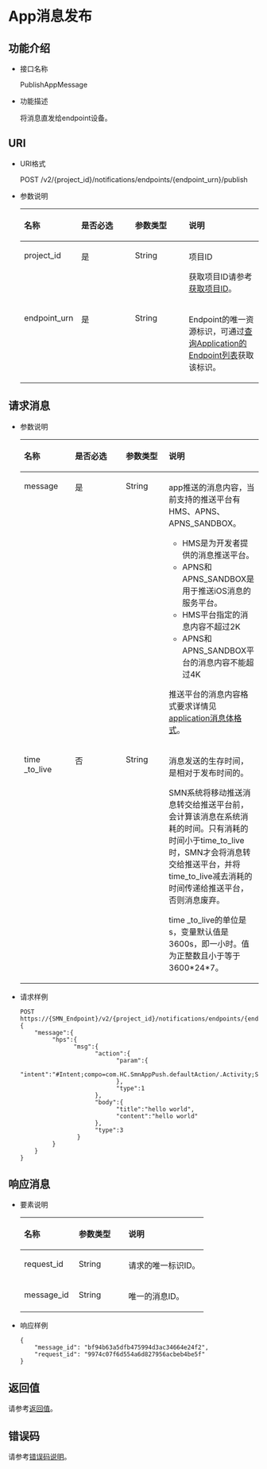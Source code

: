 # App消息发布<a name="smn_api_59001"></a>

## 功能介绍<a name="zh-cn_topic_0118694332_section46354700"></a>

-   接口名称

    PublishAppMessage

-   功能描述

    将消息直发给endpoint设备。


## URI<a name="zh-cn_topic_0118694332_section14539121"></a>

-   URI格式

    POST /v2/\{project\_id\}/notifications/endpoints/\{endpoint\_urn\}/publish

-   参数说明

    <a name="zh-cn_topic_0118694332_table21681426"></a>
    <table><thead align="left"><tr id="zh-cn_topic_0118694332_row11404934"><th class="cellrowborder" valign="top" width="23.95%" id="mcps1.1.5.1.1"><p id="zh-cn_topic_0118694332_p51384442"><a name="zh-cn_topic_0118694332_p51384442"></a><a name="zh-cn_topic_0118694332_p51384442"></a>名称</p>
    </th>
    <th class="cellrowborder" valign="top" width="22.53%" id="mcps1.1.5.1.2"><p id="zh-cn_topic_0118694332_p1390267"><a name="zh-cn_topic_0118694332_p1390267"></a><a name="zh-cn_topic_0118694332_p1390267"></a>是否必选</p>
    </th>
    <th class="cellrowborder" valign="top" width="22.53%" id="mcps1.1.5.1.3"><p id="zh-cn_topic_0118694332_p45502768"><a name="zh-cn_topic_0118694332_p45502768"></a><a name="zh-cn_topic_0118694332_p45502768"></a>参数类型</p>
    </th>
    <th class="cellrowborder" valign="top" width="30.990000000000002%" id="mcps1.1.5.1.4"><p id="zh-cn_topic_0118694332_p61845569"><a name="zh-cn_topic_0118694332_p61845569"></a><a name="zh-cn_topic_0118694332_p61845569"></a>说明</p>
    </th>
    </tr>
    </thead>
    <tbody><tr id="zh-cn_topic_0118694332_row28592218"><td class="cellrowborder" valign="top" width="23.95%" headers="mcps1.1.5.1.1 "><p id="zh-cn_topic_0118694332_p34268337"><a name="zh-cn_topic_0118694332_p34268337"></a><a name="zh-cn_topic_0118694332_p34268337"></a>project_id</p>
    </td>
    <td class="cellrowborder" valign="top" width="22.53%" headers="mcps1.1.5.1.2 "><p id="zh-cn_topic_0118694332_p24271941"><a name="zh-cn_topic_0118694332_p24271941"></a><a name="zh-cn_topic_0118694332_p24271941"></a>是</p>
    </td>
    <td class="cellrowborder" valign="top" width="22.53%" headers="mcps1.1.5.1.3 "><p id="zh-cn_topic_0118694332_p19870205"><a name="zh-cn_topic_0118694332_p19870205"></a><a name="zh-cn_topic_0118694332_p19870205"></a>String</p>
    </td>
    <td class="cellrowborder" valign="top" width="30.990000000000002%" headers="mcps1.1.5.1.4 "><p id="zh-cn_topic_0118694332_p65982786"><a name="zh-cn_topic_0118694332_p65982786"></a><a name="zh-cn_topic_0118694332_p65982786"></a>项目ID</p>
    <p id="zh-cn_topic_0118694332_p56974164"><a name="zh-cn_topic_0118694332_p56974164"></a><a name="zh-cn_topic_0118694332_p56974164"></a>获取项目ID请参考<a href="获取项目ID.md">获取项目ID</a>。</p>
    </td>
    </tr>
    <tr id="zh-cn_topic_0118694332_row11122970"><td class="cellrowborder" valign="top" width="23.95%" headers="mcps1.1.5.1.1 "><p id="zh-cn_topic_0118694332_p28545349"><a name="zh-cn_topic_0118694332_p28545349"></a><a name="zh-cn_topic_0118694332_p28545349"></a>endpoint_urn</p>
    </td>
    <td class="cellrowborder" valign="top" width="22.53%" headers="mcps1.1.5.1.2 "><p id="zh-cn_topic_0118694332_p30471937"><a name="zh-cn_topic_0118694332_p30471937"></a><a name="zh-cn_topic_0118694332_p30471937"></a>是</p>
    </td>
    <td class="cellrowborder" valign="top" width="22.53%" headers="mcps1.1.5.1.3 "><p id="zh-cn_topic_0118694332_p52307829"><a name="zh-cn_topic_0118694332_p52307829"></a><a name="zh-cn_topic_0118694332_p52307829"></a>String</p>
    </td>
    <td class="cellrowborder" valign="top" width="30.990000000000002%" headers="mcps1.1.5.1.4 "><p id="zh-cn_topic_0118694332_p9075786"><a name="zh-cn_topic_0118694332_p9075786"></a><a name="zh-cn_topic_0118694332_p9075786"></a>Endpoint的唯一资源标识，可通过<a href="查询Application的Endpoint列表.md">查询Application的Endpoint列表</a>获取该标识。</p>
    </td>
    </tr>
    </tbody>
    </table>


## 请求消息<a name="zh-cn_topic_0118694332_section63743225"></a>

-   参数说明

    <a name="zh-cn_topic_0118694332_table64031004"></a>
    <table><thead align="left"><tr id="zh-cn_topic_0118694332_row62473419"><th class="cellrowborder" valign="top" width="21.31213121312131%" id="mcps1.1.5.1.1"><p id="zh-cn_topic_0118694332_p27182148"><a name="zh-cn_topic_0118694332_p27182148"></a><a name="zh-cn_topic_0118694332_p27182148"></a>名称</p>
    </th>
    <th class="cellrowborder" valign="top" width="21.31213121312131%" id="mcps1.1.5.1.2"><p id="zh-cn_topic_0118694332_p54270341"><a name="zh-cn_topic_0118694332_p54270341"></a><a name="zh-cn_topic_0118694332_p54270341"></a>是否必选</p>
    </th>
    <th class="cellrowborder" valign="top" width="18.031803180318033%" id="mcps1.1.5.1.3"><p id="zh-cn_topic_0118694332_p33821495"><a name="zh-cn_topic_0118694332_p33821495"></a><a name="zh-cn_topic_0118694332_p33821495"></a>参数类型</p>
    </th>
    <th class="cellrowborder" valign="top" width="39.34393439343935%" id="mcps1.1.5.1.4"><p id="zh-cn_topic_0118694332_p55186561"><a name="zh-cn_topic_0118694332_p55186561"></a><a name="zh-cn_topic_0118694332_p55186561"></a>说明</p>
    </th>
    </tr>
    </thead>
    <tbody><tr id="zh-cn_topic_0118694332_row26710272"><td class="cellrowborder" valign="top" width="21.31213121312131%" headers="mcps1.1.5.1.1 "><p id="zh-cn_topic_0118694332_p16048387"><a name="zh-cn_topic_0118694332_p16048387"></a><a name="zh-cn_topic_0118694332_p16048387"></a>message</p>
    </td>
    <td class="cellrowborder" valign="top" width="21.31213121312131%" headers="mcps1.1.5.1.2 "><p id="zh-cn_topic_0118694332_p24851008"><a name="zh-cn_topic_0118694332_p24851008"></a><a name="zh-cn_topic_0118694332_p24851008"></a>是</p>
    </td>
    <td class="cellrowborder" valign="top" width="18.031803180318033%" headers="mcps1.1.5.1.3 "><p id="zh-cn_topic_0118694332_p66774621"><a name="zh-cn_topic_0118694332_p66774621"></a><a name="zh-cn_topic_0118694332_p66774621"></a>String</p>
    </td>
    <td class="cellrowborder" valign="top" width="39.34393439343935%" headers="mcps1.1.5.1.4 "><p id="p1097434819313"><a name="p1097434819313"></a><a name="p1097434819313"></a>app推送的消息内容，当前支持的推送平台有HMS、APNS、APNS_SANDBOX。</p>
    <a name="ul10271204916315"></a><a name="ul10271204916315"></a><ul id="ul10271204916315"><li>HMS是为开发者提供的消息推送平台。</li><li>APNS和APNS_SANDBOX是用于推送iOS消息的服务平台。</li><li>HMS平台指定的消息内容不超过2K</li><li>APNS和APNS_SANDBOX平台的消息内容不能超过4K</li></ul>
    <p id="p89342034424"><a name="p89342034424"></a><a name="p89342034424"></a>推送平台的消息内容格式要求详情见<a href="application消息体格式.md">application消息体格式</a>。</p>
    </td>
    </tr>
    <tr id="row5338165717155"><td class="cellrowborder" valign="top" width="21.31213121312131%" headers="mcps1.1.5.1.1 "><p id="p1533811576156"><a name="p1533811576156"></a><a name="p1533811576156"></a>time _to_live</p>
    </td>
    <td class="cellrowborder" valign="top" width="21.31213121312131%" headers="mcps1.1.5.1.2 "><p id="p5760202491614"><a name="p5760202491614"></a><a name="p5760202491614"></a>否</p>
    </td>
    <td class="cellrowborder" valign="top" width="18.031803180318033%" headers="mcps1.1.5.1.3 "><p id="p123388576157"><a name="p123388576157"></a><a name="p123388576157"></a>String</p>
    </td>
    <td class="cellrowborder" valign="top" width="39.34393439343935%" headers="mcps1.1.5.1.4 "><p id="p860697124615"><a name="p860697124615"></a><a name="p860697124615"></a>消息发送的生存时间，是相对于发布时间的。</p>
    <p id="p4356925115613"><a name="p4356925115613"></a><a name="p4356925115613"></a>SMN系统将移动推送消息转交给推送平台前，会计算该消息在系统消耗的时间。只有消耗的时间小于time_to_live时，SMN才会将消息转交给推送平台，并将time_to_live减去消耗的时间传递给推送平台，否则消息废弃。</p>
    <p id="p0262452195420"><a name="p0262452195420"></a><a name="p0262452195420"></a>time _to_live的单位是s，变量默认值是3600s，即一小时。值为正整数且小于等于3600*24*7。</p>
    </td>
    </tr>
    </tbody>
    </table>

-   请求样例

    ```
    POST https://{SMN_Endpoint}/v2/{project_id}/notifications/endpoints/{endpoint_urn}/publish
    {
        "message":{
             "hps":{
                   "msg":{
                         "action":{ 
                               "param":{
                                    "intent":"#Intent;compo=com.HC.SmnAppPush.defaultAction/.Activity;S.W=U;end"
                               },
                               "type":1
                         },
                         "body":{
                               "title":"hello world",
                               "content":"hello world"
                         },
                         "type":3
                    }
             }
        }
    }
    ```


## 响应消息<a name="zh-cn_topic_0118694332_section36818119"></a>

-   要素说明

    <a name="zh-cn_topic_0118694332_table26328706"></a>
    <table><thead align="left"><tr id="zh-cn_topic_0118694332_row6366124"><th class="cellrowborder" valign="top" width="29.73%" id="mcps1.1.4.1.1"><p id="zh-cn_topic_0118694332_p45894015"><a name="zh-cn_topic_0118694332_p45894015"></a><a name="zh-cn_topic_0118694332_p45894015"></a>名称</p>
    </th>
    <th class="cellrowborder" valign="top" width="27.029999999999998%" id="mcps1.1.4.1.2"><p id="zh-cn_topic_0118694332_p26427706"><a name="zh-cn_topic_0118694332_p26427706"></a><a name="zh-cn_topic_0118694332_p26427706"></a>参数类型</p>
    </th>
    <th class="cellrowborder" valign="top" width="43.24%" id="mcps1.1.4.1.3"><p id="zh-cn_topic_0118694332_p60269446"><a name="zh-cn_topic_0118694332_p60269446"></a><a name="zh-cn_topic_0118694332_p60269446"></a>说明</p>
    </th>
    </tr>
    </thead>
    <tbody><tr id="zh-cn_topic_0118694332_row22411503"><td class="cellrowborder" valign="top" width="29.73%" headers="mcps1.1.4.1.1 "><p id="zh-cn_topic_0118694332_p3392477"><a name="zh-cn_topic_0118694332_p3392477"></a><a name="zh-cn_topic_0118694332_p3392477"></a>request_id</p>
    </td>
    <td class="cellrowborder" valign="top" width="27.029999999999998%" headers="mcps1.1.4.1.2 "><p id="zh-cn_topic_0118694332_p6355195"><a name="zh-cn_topic_0118694332_p6355195"></a><a name="zh-cn_topic_0118694332_p6355195"></a>String</p>
    </td>
    <td class="cellrowborder" valign="top" width="43.24%" headers="mcps1.1.4.1.3 "><p id="zh-cn_topic_0118694332_p45008753"><a name="zh-cn_topic_0118694332_p45008753"></a><a name="zh-cn_topic_0118694332_p45008753"></a>请求的唯一标识ID。</p>
    </td>
    </tr>
    <tr id="zh-cn_topic_0118694332_row62255659"><td class="cellrowborder" valign="top" width="29.73%" headers="mcps1.1.4.1.1 "><p id="zh-cn_topic_0118694332_p9543622"><a name="zh-cn_topic_0118694332_p9543622"></a><a name="zh-cn_topic_0118694332_p9543622"></a>message_id</p>
    </td>
    <td class="cellrowborder" valign="top" width="27.029999999999998%" headers="mcps1.1.4.1.2 "><p id="zh-cn_topic_0118694332_p34835893"><a name="zh-cn_topic_0118694332_p34835893"></a><a name="zh-cn_topic_0118694332_p34835893"></a>String</p>
    </td>
    <td class="cellrowborder" valign="top" width="43.24%" headers="mcps1.1.4.1.3 "><p id="zh-cn_topic_0118694332_p3135073"><a name="zh-cn_topic_0118694332_p3135073"></a><a name="zh-cn_topic_0118694332_p3135073"></a>唯一的消息ID。</p>
    </td>
    </tr>
    </tbody>
    </table>

-   响应样例

    ```
    { 
        "message_id": "bf94b63a5dfb475994d3ac34664e24f2", 
        "request_id": "9974c07f6d554a6d827956acbeb4be5f" 
    }
    ```


## 返回值<a name="zh-cn_topic_0118694332_section62927619"></a>

请参考[返回值](返回值.md)。

## 错误码<a name="section73211020122511"></a>

请参考[错误码说明](错误码说明.md)。

